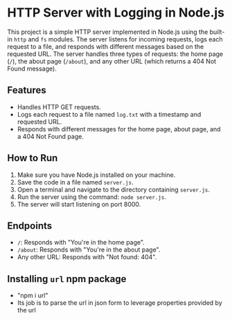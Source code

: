 # HTTP Server with Logging in Node.js

This project is a simple HTTP server implemented in Node.js using the built-in `http` and `fs` modules. The server listens for incoming requests, logs each request to a file, and responds with different messages based on the requested URL. The server handles three types of requests: the home page (`/`), the about page (`/about`), and any other URL (which returns a 404 Not Found message).

## Features

- Handles HTTP GET requests.
- Logs each request to a file named `log.txt` with a timestamp and requested URL.
- Responds with different messages for the home page, about page, and a 404 Not Found page.

## How to Run

1. Make sure you have Node.js installed on your machine.
2. Save the code in a file named `server.js`.
3. Open a terminal and navigate to the directory containing `server.js`.
4. Run the server using the command: `node server.js`.
5. The server will start listening on port 8000.

## Endpoints

- `/`: Responds with "You're in the home page".
- `/about`: Responds with "You're in the about page".
- Any other URL: Responds with "Not found: 404".

## Installing `url` npm package
- "npm i url"
- Its job is to parse the url in json form to leverage properties provided by the url 
